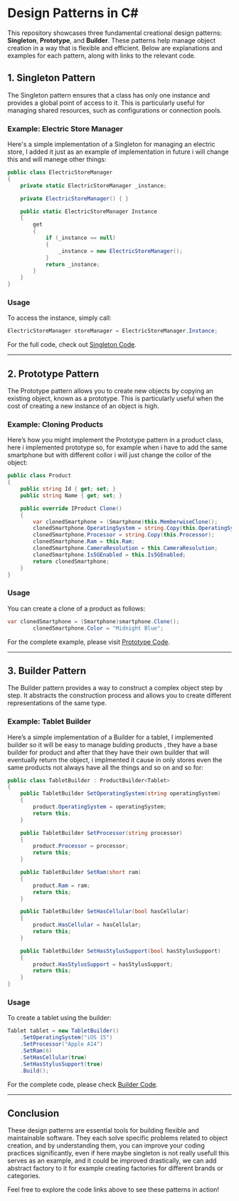 # Design Patterns in C#

This repository showcases three fundamental creational design patterns: **Singleton**, **Prototype**, and **Builder**. These patterns help manage object creation in a way that is flexible and efficient. Below are explanations and examples for each pattern, along with links to the relevant code.

## 1. Singleton Pattern

The Singleton pattern ensures that a class has only one instance and provides a global point of access to it. This is particularly useful for managing shared resources, such as configurations or connection pools.

### Example: Electric Store Manager

Here's a simple implementation of a Singleton for managing an electric store, I added it just as an example of implementation in future i will change this and will manege other things:

```csharp
public class ElectricStoreManager
{
    private static ElectricStoreManager _instance;

    private ElectricStoreManager() { }

    public static ElectricStoreManager Instance
    {
        get
        {
            if (_instance == null)
            {
                _instance = new ElectricStoreManager();
            }
            return _instance;
        }
    }
}
```

### Usage
To access the instance, simply call:

```csharp
ElectricStoreManager storeManager = ElectricStoreManager.Instance;
```

For the full code, check out [Singleton Code](\Domain\Models\ElectricStoreManager.cs).

---

## 2. Prototype Pattern

The Prototype pattern allows you to create new objects by copying an existing object, known as a prototype. This is particularly useful when the cost of creating a new instance of an object is high.

### Example: Cloning Products

Here’s how you might implement the Prototype pattern in a product class, here i implemented prototype so, for example when i have to add the same smartphone but with different collor i will just change the collor of the object:

```csharp
public class Product
{
    public string Id { get; set; }
    public string Name { get; set; }

    public override IProduct Clone()
    {
        var clonedSmartphone = (Smartphone)this.MemberwiseClone(); 
        clonedSmartphone.OperatingSystem = string.Copy(this.OperatingSystem);
        clonedSmartphone.Processor = string.Copy(this.Processor);
        clonedSmartphone.Ram = this.Ram;
        clonedSmartphone.CameraResolution = this.CameraResolution;
        clonedSmartphone.Is5GEnabled = this.Is5GEnabled;
        return clonedSmartphone;
    }
}
```

### Usage
You can create a clone of a product as follows:

```csharp
var clonedSmartphone = (Smartphone)smartphone.Clone();
        clonedSmartphone.Color = "Midnight Blue";
```

For the complete example, please visit [Prototype Code](\Domain\Models\Products\Concrete\Smartphone.cs
).

---

## 3. Builder Pattern

The Builder pattern provides a way to construct a complex object step by step. It abstracts the construction process and allows you to create different representations of the same type.

### Example: Tablet Builder

Here’s a simple implementation of a Builder for a tablet, I implemented builder so it will be easy to manage bulding products , they have a base builder for product and after that they have their own builder that will eventually  return the object, i implmented it cause in only stores even the same products not always have all the things and so on and so for:

```csharp
public class TabletBuilder : ProductBuilder<Tablet>
{
    public TabletBuilder SetOperatingSystem(string operatingSystem)
    {
        product.OperatingSystem = operatingSystem;
        return this;
    }

    public TabletBuilder SetProcessor(string processor)
    {
        product.Processor = processor;
        return this;
    }

    public TabletBuilder SetRam(short ram)
    {
        product.Ram = ram;
        return this;
    }

    public TabletBuilder SetHasCellular(bool hasCellular)
    {
        product.HasCellular = hasCellular;
        return this;
    }

    public TabletBuilder SetHasStylusSupport(bool hasStylusSupport)
    {
        product.HasStylusSupport = hasStylusSupport;
        return this;
    }
}
```

### Usage
To create a tablet using the builder:

```csharp
Tablet tablet = new TabletBuilder()
    .SetOperatingSystem("iOS 15")
    .SetProcessor("Apple A14")
    .SetRam(6)
    .SetHasCellular(true)
    .SetHasStylusSupport(true)
    .Build();
```

For the complete code, please check [Builder Code](\Domain\Models\Products\Builders\ProductBuilder.cs).

---

## Conclusion

These design patterns are essential tools for building flexible and maintainable software. They each solve specific problems related to object creation, and by understanding them, you can improve your coding practices significantly, even if here maybe singleton is not really usefull this serves as an example, and it could be improved drastically, we can add abstract factory to it for example creating factories for different brands or categories.

Feel free to explore the code links above to see these patterns in action!

